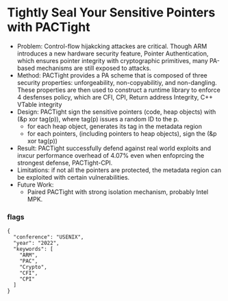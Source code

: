 # Tightly Seal Your Sensitive Pointers with PACTight

- Problem: Control-flow hijakcking attackes are critical. Though ARM introduces a new hardware security feature, Pointer Authentication, which ensures pointer integrity with cryptographic primitives, many PA-based mechanisms are still exposed to attacks.
- Method: PACTight provides a PA scheme that is composed of three security properties: unforgeability, non-copyabilitiy, and non-dangling. These properties are then used to construct a runtime library to enforce 4 desfenses policy, which are CFI, CPI, Return address Integrity, C++ VTable integrity
- Design: PACTight sign the sensitive pointers (code, heap objects) with (&p xor tag(p)), where tag(p) issues a random ID to the p.
  - for each heap object, generates its tag in the metadata region
  - for each pointers, (including pointers to heap objects), sign the (&p xor tag(p))
- Result: PACTight successfully defend against real world exploits and inxcur performance overhead of 4.07% even when enfoprcing the strongest defense, PACTight-CPI.
- Limitations: if not all the pointers are protected, the metadata region can be exploited with certain vulnerabilities.
- Future Work:
  - Paired PACTight with strong isolation mechanism, probably Intel MPK.


### flags
```
{
  "conference": "USENIX",
  "year": "2022",
  "keywords": [
    "ARM",
    "PAC",
    "Crypto",
    "CFI",
    "CPI"
  ]
}
```
